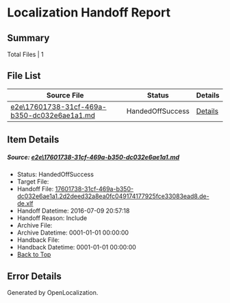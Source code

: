 # <a name='report-top'></a> Localization Handoff Report

## Summary
 Total Files | 1

## File List
 Source File | Status | Details 
 ----------- | ------ | ------- 
 [e2e\17601738-31cf-469a-b350-dc032e6ae1a1.md](https://github.com/OpenLocalizationTestOrg/oltest/blob/c3a4f3ecf92ed8a106ba37de9bfd934956e9a94f/e2e/17601738-31cf-469a-b350-dc032e6ae1a1.md) | HandedOffSuccess | [Details](#d4b08cc2b0f7df93fe7765a5ea3f0fbd7e2b29fd1)

## Item Details
##### <a name='d4b08cc2b0f7df93fe7765a5ea3f0fbd7e2b29fd1'></a> Source: [e2e\17601738-31cf-469a-b350-dc032e6ae1a1.md](https://github.com/OpenLocalizationTestOrg/oltest/blob/c3a4f3ecf92ed8a106ba37de9bfd934956e9a94f/e2e/17601738-31cf-469a-b350-dc032e6ae1a1.md)
* Status: HandedOffSuccess
* Target File: 
* Handoff File: [17601738-31cf-469a-b350-dc032e6ae1a1.2d2deed32a8ea0fc049174177925fce33083ead8.de-de.xlf](https://github.com/OpenLocalizationTestOrg/olhandoff-e2e/blob/32edc734281df118c0c123d40a6b47fc4034a747/ol-handoff/OpenLocalizationTestOrg/oltest-dede-fly/ci/ht/17601738-31cf-469a-b350-dc032e6ae1a1.2d2deed32a8ea0fc049174177925fce33083ead8.de-de.xlf)
* Handoff Datetime: 2016-07-09 20:57:18
* Handoff Reason: Include
* Archive File: 
* Archive Datetime: 0001-01-01 00:00:00
* Handback File: 
* Handback Datetime: 0001-01-01 00:00:00
* [Back to Top](#report-top)


## Error Details

Generated by OpenLocalization.
